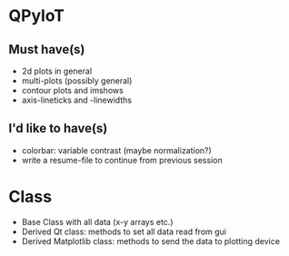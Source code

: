# QPyloT

## Must have(s)

- 2d plots in general
- multi-plots (possibly general)
- contour plots and imshows
- axis-lineticks and -linewidths

## I'd like to have(s)

- colorbar: variable contrast (maybe normalization?)
- write a resume-file to continue from previous session

# Class

- Base Class with all data (x-y arrays etc.)
- Derived Qt class: methods to set all data read from gui
- Derived Matplotlib class: methods to send the data to plotting device

